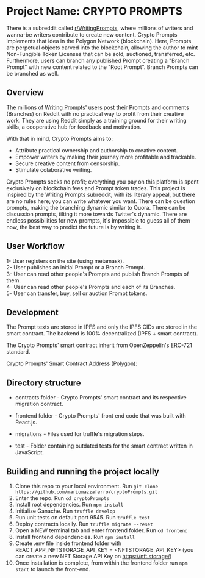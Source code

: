 # Project Name: CRYPTO PROMPTS

There is a subreddit called <a href="https://www.reddit.com/r/WritingPrompts/">r/WritingPrompts</a>, where millions of writers and wanna-be writers contribute to create new content. Crypto Prompts implements that idea in the Polygon Network (blockchain). Here, Prompts are perpetual objects carved into the blockchain, allowing the author to mint Non-Fungible Token Licenses
that can be sold, auctioned, transferred, etc. Furthermore, users
can branch any published Prompt creating a "Branch Prompt" with
new content related to the "Root Prompt". Branch Prompts can be
branched as well.

## Overview

The millions of <a href="https://www.reddit.com/r/WritingPrompts/">Writing Prompts</a>' users post their Prompts and comments (Branches) on Reddit with no practical way to profit from their creative work. They are using Reddit simply as a training ground for their writing skills, a cooperative hub for feedback and motivation.

With that in mind, Crypto Prompts aims to:

- Attribute practical ownership and authorship to creative content.
- Empower writers by making their journey more profitable and trackable.
- Secure creative content from censorship.
- Stimulate colaborative writing.

Crypto Prompts seeks no profit; everything you pay on this platform is spent exclusively on blockchain fees and Prompt token trades. This project is inspired by the Writing Prompts subreddit, with its literary appeal, but there are no rules here; you can write whatever you want. There can be question prompts, making the branching dynamic similar to Quora. There can be discussion prompts, tilting it more towards Twitter's dynamic. There are endless possibilities for new prompts, it's impossible to guess all of them now, the best way to predict the future is by writing it.

## User Workflow

1- User registers on the site (using metamask).<br/>
2- User publishes an initial Prompt or a Branch Prompt.<br/>
3- User can read other people's Prompts and publish Branch Prompts of them.<br/>
4- User can read other people's Prompts and each of its Branches.<br/>
5- User can transfer, buy, sell or auction Prompt tokens.<br/>

## Development

The Prompt texts are stored in IPFS and only the IPFS CIDs are stored in the smart contract. The backend is 100% decentralized (IPFS + smart contract).

The Crypto Prompts' smart contract inherit from OpenZeppelin's ERC-721 standard.

Crypto Prompts' Smart Contract Address (Polygon):

## Directory structure

- contracts folder - Crypto Prompts' smart contract and its respective migration contract.

- frontend folder - Crypto Prompts' front end code that was built with React.js.

- migrations - Files used for truffle's migration steps.

- test - Folder containing outdated tests for the smart contract written in JavaScript.

## Building and running the project locally

1. Clone this repo to your local environment. Run `git clone https://github.com/mariomazzaferro/cryptoPrompts.git`
2. Enter the repo. Run `cd cryptoPrompts`
3. Install root dependencies. Run `npm install`
4. Initialize Ganache. Run `truffle develop`
5. Run unit tests on default port 9545. Run `truffle test`
6. Deploy contracts locally. Run `truffle migrate --reset`
7. Open a NEW terminal tab and enter frontend folder. Run `cd frontend`
8. Install frontend dependencies. Run `npm install`
9. Create .env file inside frontend folder with REACT_APP_NFTSTORAGE_API_KEY = <NFTSTORAGE_API_KEY> (you can create a new NFT Storage API Key on <a href="https://nft.storage/">https://nft.storage/</a>)
10. Once installation is complete, from within the frontend folder run `npm start` to launch the front-end.
